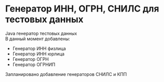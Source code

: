 # Генератор ИНН, ОГРН, СНИЛС для тестовых данных
Java генератор тестовых данных<br>
В данный момент добавлены:<br>
- Генератор ИНН физлица<br>
- Генератор ИНН юрлица<br>
- Генератор ОГРН<br>
- Генератор ОГРНИП

Запланировано добавление генераторов СНИЛС и КПП